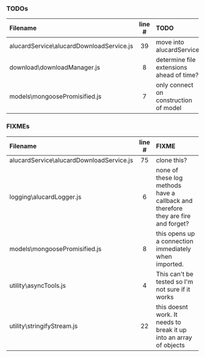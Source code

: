 ### TODOs
| Filename | line # | TODO
|:------|:------:|:------
| alucardService\alucardDownloadService.js | 39 | move into alucardService
| download\downloadManager.js | 8 | determine file extensions ahead of time?
| models\mongoosePromisified.js | 7 | only connect on construction of model

### FIXMEs
| Filename | line # | FIXME
|:------|:------:|:------
| alucardService\alucardDownloadService.js | 75 | clone this?
| logging\alucardLogger.js | 6 | none of these log methods have a callback and therefore they are fire and forget?
| models\mongoosePromisified.js | 8 | this opens up a connection immediately when imported.
| utility\asyncTools.js | 4 | This can't be tested so I'm not sure if it works
| utility\stringifyStream.js | 22 | this doesnt work. It needs to break it up into an array of objects